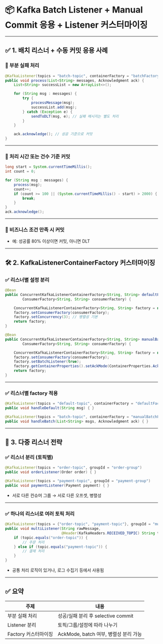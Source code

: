 
# 📦 Kafka Batch Listener + Manual Commit 응용 + Listener 커스터마이징

---

## ✅ 1. 배치 리스너 + 수동 커밋 응용 사례

### 🎯 부분 실패 처리

```java
@KafkaListener(topics = "batch-topic", containerFactory = "batchFactory")
public void process(List<String> messages, Acknowledgment ack) {
    List<String> successList = new ArrayList<>();

    for (String msg : messages) {
        try {
            processMessage(msg);
            successList.add(msg);
        } catch (Exception e) {
            sendToDLT(msg, e); // 실패 메시지는 별도 처리
        }
    }

    ack.acknowledge(); // 성공 기준으로 커밋
}
```

---

### 🎯 처리 시간 또는 건수 기준 커밋

```java
long start = System.currentTimeMillis();
int count = 0;

for (String msg : messages) {
    process(msg);
    count++;
    if (count >= 100 || (System.currentTimeMillis() - start) > 2000) {
        break;
    }
}
ack.acknowledge();
```

---

### 🎯 비즈니스 조건 만족 시 커밋

- 예: 성공률 80% 이상이면 커밋, 아니면 DLT

---

## 🛠 2. KafkaListenerContainerFactory 커스터마이징

### ✅ 리스너별 설정 분리

```java
@Bean
public ConcurrentKafkaListenerContainerFactory<String, String> defaultFactory(
        ConsumerFactory<String, String> consumerFactory) {

    ConcurrentKafkaListenerContainerFactory<String, String> factory = new ConcurrentKafkaListenerContainerFactory<>();
    factory.setConsumerFactory(consumerFactory);
    factory.setConcurrency(3); // 병렬성 기본
    return factory;
}
```

```java
@Bean
public ConcurrentKafkaListenerContainerFactory<String, String> manualBatchFactory(
        ConsumerFactory<String, String> consumerFactory) {

    ConcurrentKafkaListenerContainerFactory<String, String> factory = new ConcurrentKafkaListenerContainerFactory<>();
    factory.setConsumerFactory(consumerFactory);
    factory.setBatchListener(true);
    factory.getContainerProperties().setAckMode(ContainerProperties.AckMode.MANUAL); // 수동 커밋
    return factory;
}
```

---

### ✅ 리스너별 factory 적용

```java
@KafkaListener(topics = "default-topic", containerFactory = "defaultFactory")
public void handleDefault(String msg) { }

@KafkaListener(topics = "batch-topic", containerFactory = "manualBatchFactory")
public void handleBatch(List<String> msgs, Acknowledgment ack) { }
```

---

## 🔀 3. 다중 리스너 전략

### ✅ 리스너 분리 (토픽별)

```java
@KafkaListener(topics = "order-topic", groupId = "order-group")
public void orderListener(Order order) { }

@KafkaListener(topics = "payment-topic", groupId = "payment-group")
public void paymentListener(Payment payment) { }
```

- 서로 다른 컨슈머 그룹 → 서로 다른 오프셋, 병렬성

---

### ✅ 하나의 리스너로 여러 토픽 처리

```java
@KafkaListener(topics = {"order-topic", "payment-topic"}, groupId = "multi-group")
public void multiListener(String rawMessage,
                          @Header(KafkaHeaders.RECEIVED_TOPIC) String topic) {
    if (topic.equals("order-topic")) {
        // 주문 처리
    } else if (topic.equals("payment-topic")) {
        // 결제 처리
    }
}
```

- 공통 처리 로직이 있거나, 로그 수집기 등에서 사용됨

---

## ✅ 요약

| 주제 | 내용 |
|------|------|
| 부분 실패 처리 | 성공/실패 분리 후 selective commit |
| Listener 분리 | 토픽/그룹/설정에 따라 나누기 |
| Factory 커스터마이징 | AckMode, batch 여부, 병렬성 분리 가능 |

